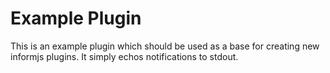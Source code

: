 Example Plugin
==============

This is an example plugin which should be used as a base for creating new
informjs plugins. It simply echos notifications to stdout.

